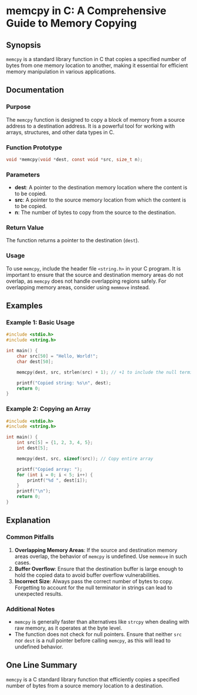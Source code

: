 <!--
Meta Description: # memcpy in C: A Comprehensive Guide to Memory Copying ## Synopsis `memcpy` is a standard library function in C that copies a specified number of byte...
Meta Keywords: memcpy, memory, dest, src, destination
-->

# memcpy in C: A Comprehensive Guide to Memory Copying

## Synopsis
`memcpy` is a standard library function in C that copies a specified number of bytes from one memory location to another, making it essential for efficient memory manipulation in various applications.

## Documentation
### Purpose
The `memcpy` function is designed to copy a block of memory from a source address to a destination address. It is a powerful tool for working with arrays, structures, and other data types in C.

### Function Prototype
```c
void *memcpy(void *dest, const void *src, size_t n);
```

### Parameters
- **dest**: A pointer to the destination memory location where the content is to be copied.
- **src**: A pointer to the source memory location from which the content is to be copied.
- **n**: The number of bytes to copy from the source to the destination.

### Return Value
The function returns a pointer to the destination (`dest`).

### Usage
To use `memcpy`, include the header file `<string.h>` in your C program. It is important to ensure that the source and destination memory areas do not overlap, as `memcpy` does not handle overlapping regions safely. For overlapping memory areas, consider using `memmove` instead.

## Examples
### Example 1: Basic Usage
```c
#include <stdio.h>
#include <string.h>

int main() {
    char src[50] = "Hello, World!";
    char dest[50];

    memcpy(dest, src, strlen(src) + 1); // +1 to include the null terminator

    printf("Copied string: %s\n", dest);
    return 0;
}
```

### Example 2: Copying an Array
```c
#include <stdio.h>
#include <string.h>

int main() {
    int src[5] = {1, 2, 3, 4, 5};
    int dest[5];

    memcpy(dest, src, sizeof(src)); // Copy entire array

    printf("Copied array: ");
    for (int i = 0; i < 5; i++) {
        printf("%d ", dest[i]);
    }
    printf("\n");
    return 0;
}
```

## Explanation
### Common Pitfalls
1. **Overlapping Memory Areas**: If the source and destination memory areas overlap, the behavior of `memcpy` is undefined. Use `memmove` in such cases.
2. **Buffer Overflow**: Ensure that the destination buffer is large enough to hold the copied data to avoid buffer overflow vulnerabilities.
3. **Incorrect Size**: Always pass the correct number of bytes to copy. Forgetting to account for the null terminator in strings can lead to unexpected results.

### Additional Notes
- `memcpy` is generally faster than alternatives like `strcpy` when dealing with raw memory, as it operates at the byte level.
- The function does not check for null pointers. Ensure that neither `src` nor `dest` is a null pointer before calling `memcpy`, as this will lead to undefined behavior.

## One Line Summary
`memcpy` is a C standard library function that efficiently copies a specified number of bytes from a source memory location to a destination.